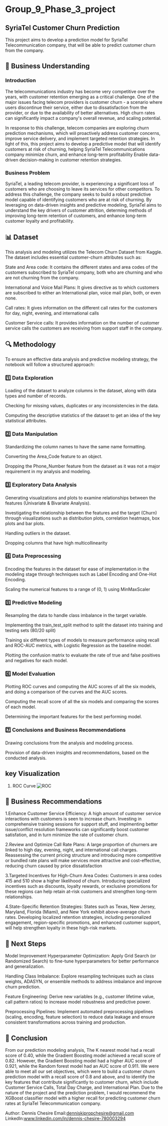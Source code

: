 # Group_9_Phase_3_project
## SyriaTel Customer Churn Prediction

This project aims to develop a prediction model for SyriaTel Telecommunication company, that will be able to predict customer churn from the company.

## 💼 Business Understanding

### Introduction

The telecommunications industry has become very competitive over the years, with customer retention emerging as a critical challenge. One of the major issues facing telecom providers is customer churn - a scenario where users discontinue their service, either due to dissatisfaction from the provider, or due to the availability of better alternatives. High churn rates can significantly impact a company's overall revenue, and scaling potential.

In response to this challenge, telecom companies are exploring churn prediction mechanisms, which will proactively address customer concerns, improve service delivery, and implement targeted retention strategies. In light of this, this project aims to develop a predictive model that will identify customers at risk of churning, helping SyriaTel Telecommunications company minimize churn, and enhance long-term profitability Enable data-driven decision-making in customer retention strategies.

### Business Problem

SyriaTel, a leading telecom provider, is experiencing a significant loss of customers who are choosing to leave its services for other competitors. To address this challenge, the company seeks to build a robust predictive model capable of identifying customers who are at risk of churning. By leveraging on data-driven insights and predictive modeling, SyriaTel aims to understand the key drivers of customer attrition, determing methods of improving long-term retention of customers, and enhance long-term customer loyalty and profitability.

## 📊 Dataset
This analysis and modeling utilizes the Telecom Churn Dataset from Kaggle. The dataset includes essential customer-churn attributes such as:

State and Area code: It contains the different states and area codes of the customers subscribed to SyriaTel company, both who are churning and who are not churning from the company.

International and Voice Mail Plans: It gives directive as to which customers are subscribed to either an International plan, voice mail plan, both, or even none.

Call rates: It gives information on the different call rates for the customers for day, night, evening, and international calls

Customer Service calls: It provides information on the number of customer service calls the customers are receiving from support staff in the company.

## 🔍 Methodology
To ensure an effective data analysis and predictive modeling strategy, the notebook will follow a structured approach:
### 1️⃣ Data Exploration
Loading of the dataset to analyze columns in the dataset, along with data types and number of records.

Checking for missing values, duplicates or any inconsistencies in the data.

Computing the descriptive statistics of the dataset to get an idea of the key statistical attributes.

### 2️⃣ Data Manipulation
Standardizing the column names to have the same name formatting.

Converting the Area_Code feature to an object.

Dropping the Phone_Number feature from the dataset as it was not a major requirement in my analysis and modeling.

### 3️⃣ Exploratory Data Analysis
Generating visualizations and plots to examine relationships between the features (Univariate & Bivariate Analysis).

Investigating the relationship between the features and the target (Churn) through visualizations such as distribution plots, correlation heatmaps, box plots and bar plots.

Handling outliers in the dataset.

Dropping columns that have high multicollinearity

### 4️⃣ Data Preprocessing
Encoding the features in the dataset for ease of implementation in the modeling stage through techniques such as Label Encoding and One-Hot Encoding.

Scaling the numerical features to a range of (0, 1) using MinMaxScaler

### 5️⃣ Predictive Modeling
Resampling the data to handle class imbalance in the target variable.

Implementing the train_test_split method to split the dataset into training and testing sets (80/20 split)

Training six different types of models to measure performance using recall and ROC-AUC metrics, with Logistic Regression as the baseline model.

Plotting the confusion matrix to evaluate the rate of true and false positives and negatives for each model.

### 6️⃣ Model Evaluation
Plotting ROC curves and computing the AUC scores of all the six models, and doing a comparison of the curves and the AUC scores.

Computing the recall score of all the six models and comparing the scores of each model.

Determining the important features for the best performing model.

### 7️⃣ Conclusions and Business Recommendations
Drawing conclusions from the analysis and modeling process.

Provision of data-driven insights and recommendations, based on the conducted analysis.

## key Visualization
1. ROC Curve 
![ROC](Images/roc.png)

## 💼 Business Recommendations
1.Enhance Customer Service Efficiency: A high amount of customer service interactions with customers is seen to increase churn. Investing in comprehensive training sessions for support stuff, and implmenting better issue/conflict resolution frameworks can significantly boost customer satisfation, and in turn minimize the rate of customer churn.

2.Review and Optimize Call Rate Plans: A large proportion of churners are linked to high day, evening, night, and international call charges. Reassessing the current pricing structure and introducing more competitive or bundled rate plans will make services more attractive and cost-effective, reducing churn caused by price dissatisfaction

3.Targeted Incentives for High-Churn Area Codes: Customers in area codes 415 and 510 show a higher likelihood of churn. Introducing specialized incentives such as discounts, loyalty rewards, or exclusive promotions for these regions can help retain at-risk customers and strengthen long-term relationships.

4.State-Specific Retention Strategies: States such as Texas, New Jersey, Maryland, Florida (Miami), and New York exhibit above-average churn rates. Developing localized retention strategies, including personalized engagement, region-specific promotions, and enhanced customer support, will help strengthen loyalty in these high-risk markets.

## 📶 Next Steps
Model Improvement
Hyperparameter Optimization: Apply Grid Search (or Randomized Search) to fine-tune hyperparameters for better performance and generalization.

Handling Class Imbalance: Explore resampling techniques such as class weights, ADASYN, or ensemble methods to address imbalance and improve churn prediction.

Feature Engineering: Derive new variables (e.g., customer lifetime value, call pattern ratios) to increase model robustness and predictive power.

Preprocessing Pipelines: Implement automated preprocessing pipelines (scaling, encoding, feature selection) to reduce data leakage and ensure consistent transformations across training and production.

## 📝 Conclusion
From our prediction modeling analysis, The K nearest model had a recall score of 0.40, while the Gradient Boosting model achieved a recall score of 0.82. However, the Gradient Boosting model had a higher AUC score of 0.921, while the Random forest model had an AUC score of 0.911. We were able to meet all our set objectives, which were to build a customer churn prediction model with a recall score of 0.8 and above, and to identify the key features that contribute significantly to customer churn, which include Customer Service Calls, Total Day Charge, and International Plan. Due to the nature of the project and the prediction problem, I would recommend the XGBoost classifier model with a higher recall for predicting customer churn rates at SyriaTel Telecommunication company.

Author: Dennis Chesire
Email:denniskipropchesire@gmail.com
LinkedIn:www.linkedin.com/in/dennis-chesire-780003294
